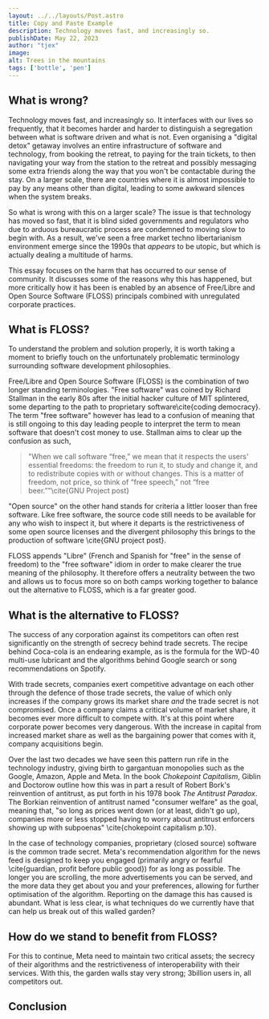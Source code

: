 ```yaml
---
layout: ../../layouts/Post.astro
title: Copy and Paste Example
description: Technology moves fast, and increasingly so. 
publishDate: May 22, 2023
author: "tjex"
image:
alt: Trees in the mountains
tags: ['bottle', 'pen']
---
```


## What is wrong?

Technology moves fast, and increasingly so. It interfaces with our lives so
frequently, that it becomes harder and harder to distinguish a segregation
between what is software driven and what is not. Even organising a "digital
detox" getaway involves an entire infrastructure of software and technology,
from booking the retreat, to paying for the train tickets, to then navigating
your way from the station to the retreat and possibly messaging some extra
friends along the way that you won't be contactable during the stay. On a
larger scale, there are countries where it is almost impossible to pay by any
means other than digital, leading to some awkward silences when the system breaks.

So what is wrong with this on a larger scale? The issue is that technology has
moved so fast, that it is blind sided governments and regulators who due to
arduous bureaucratic process are condemned to moving slow to begin with. As a
result, we've seen a free market techno libertarianism environment emerge since
the 1990s that *appears* to be utopic, but which is actually dealing a multitude
of harms.

This essay focuses on the harm that has occurred to our sense of community. It discusses 
some of the reasons why this has happened, but more critically how it has been 
is enabled by an absence of Free/Libre and Open Source Software
(FLOSS) principals combined with unregulated corporate practices. 

## What is FLOSS?

To understand the problem and solution properly, it is worth taking a moment to
briefly touch on the unfortunately problematic terminology surrounding software
development philosophies. 

Free/Libre and Open Source Software (FLOSS) is the combination of two longer standing
terminologies. "Free software" was coined by Richard Stallman in the early 80s
after the initial hacker culture of MIT splintered, some departing to the path
to proprietary software\cite{coding democracy}. The term "free software"
however has lead to a confusion of meaning that is still ongoing to this day
leading people to interpret the term to mean software that doesn't cost money
to use. Stallman aims to clear up the confusion as such, 
> "When we call software “free,” we mean that it respects the users' essential
> freedoms: the freedom to run it, to study and change it, and to redistribute
> copies with or without changes. This is a matter of freedom, not price, so
> think of “free speech,” not “free beer.”"\cite{GNU Project post}

"Open source" on the other hand stands for criteria a littler looser than free
software. Like free software, the source code still needs to be available for
any who wish to inspect it, but where it departs is the restrictiveness of some
open source licenses and the divergent philosophy this brings to the production
of software \cite{GNU project post}. 

FLOSS appends "Libre" (French and Spanish for "free" in the sense of freedom) to
the "free software" idiom in order to make clearer the true meaning of the
philosophy. It therefore offers a neutrality between the two and allows us to
focus more so on both camps working together to balance out the alternative to
FLOSS, which is a far greater good.


## What is the alternative to FLOSS?

The success of any corporation against its competitors can often rest significantly 
on the strength of secrecy behind trade secrets. The recipe behind Coca-cola is an 
endearing example, as is the formula for the WD-40 multi-use lubricant and the 
algorithms behind Google search or song recommendations on Spotify. 

With trade secrets, companies exert competitive advantage on each other through the 
defence of those trade secrets, the value of which only increases if the 
company grows its market share *and* the trade secret is not compromised. Once a 
company claims a critical volume of market share, it becomes ever more difficult 
to compete with. It's at this point where corporate power becomes very dangerous. 
With the increase in capital from increased market share as well as the bargaining 
power that comes with it, company acquisitions begin. 

Over the last two decades we have seen this pattern run rife in the technology
industry, giving birth to gargantuan monopolies such as the Google, Amazon,
Apple and Meta. In the book *Chokepoint Capitalism*, Giblin and Doctorow 
outline how this was in part a result of Robert Bork's reinvention of antitrust, 
as put forth in his 1978 book *The Antitrust Paradox*. The Borkian reinvention of 
antitrust named "consumer welfare" as the goal, meaning that, "so long as prices 
went down (or at least, didn't go up), companies more or less stopped having to
worry about antitrust enforcers showing up with subpoenas" \cite{chokepoint 
capitalism p.10}.

In the case of technology companies, proprietary (closed source) software is
the common trade secret. Meta's recommendation algorithm for the news feed is 
designed to keep you engaged (primarily angry or fearful \cite{guardian, profit before 
public good}) for as long as possible. The longer you are scrolling, 
the more advertisements you can be served, and the more data they get about you and 
your preferences, allowing for further optimisation of the algorithm. Reporting 
on the damage this has caused is abundant. What is less clear, is what techniques 
do we currently have that can help us break out of this walled garden?


## How do we stand to benefit from FLOSS?

For this to 
continue, Meta need to maintain two critical assets; the secrecy of their algorithms 
and the restrictiveness of interoperability with their services. With this, the 
garden walls stay very strong; 3billion users in, all competitors out. 

## Conclusion

